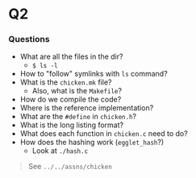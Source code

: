 Q2
==========================================

### Questions

- What are all the files in the dir?
	- `$ ls -l`
- How to "follow" symlinks with `ls` command?
- What is the `chicken.mk` file?
	- Also, what is the `Makefile`?
- How do we compile the code?
- Where is the reference implementation?
- What are the `#define` in `chicken.h`?
- What is the long listing format?
- What does each function in `chicken.c` need to do? 
- How does the hashing work (`egglet_hash`?)
	- Look at `./hash.c`

> See `../../assns/chicken`
